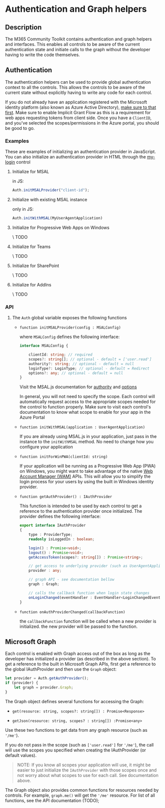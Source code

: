 # Authentication and Graph helpers

## Description
The M365 Community Toolkit contains authentication and graph helpers and interfaces. This enables all controls to be aware of the current authentication state and initiate calls to the graph without the developer having to write the code themselves. 

## Authentication
The authentication helpers can be used to provide global authentication context to all the controls. This allows the controls to be aware of the current state without explicitly having to write any code for each control.

If you do not already have an application registered with the Microsoft identity platform (also known as Azure Active Directory), [make sure to that first](https://docs.microsoft.com/en-us/azure/active-directory/develop/quickstart-register-app). Make sure to enable Implicit Grant Flow as this is a requirement for web apps requesting tokens from client side. Once you have a `ClientID`, and you've selected the scopes/permissions in the Azure portal, you should be good to go.

### Examples

These are examples of initializing an authentication provider in JavaScript. You can also initialize an authentication provider in HTML through the [my-login](./controls/login-control.md) control

1. Initialize for MSAL

    in JS:
    ```js
    Auth.initMSALProvider("client-id");
    ```

2. Initialize with existing MSAL instance

    only in JS:
    ```js
    Auth.initWithMSAL(MyUserAgentApplication)
    ```

3. Initialize for Progressive Web Apps on Windows

    \\ TODO

4. Initialize for Teams

    \\ TODO

5. Initialize for SharePoint

    \\ TODO

6. Initialize for AddIns

    \\ TODO

### API

1. The `Auth` global variable exposes the following functions
    * `function initMSALProvider(config : MSALConfig)`
        
        where `MSALConfig` defines the following interface:

        ```ts
        interface MSALConfig {

            clientId: string; // required
            scopes?: string[]; // optional - default = ['user.read']
            authority?: string; // optional - default = null
            loginType?: LoginType; // optional - default = Redirect
            options?: any; // optional - default = null
        }
        ```

        Visit the MSAL.js documentation for [authority](https://github.com/AzureAD/microsoft-authentication-library-for-js/wiki/MSAL-basics#initialization-of-msal) and [options](https://github.com/AzureAD/microsoft-authentication-library-for-js/wiki/MSAL-basics#configuration-options)

        In general, you will not need to specify the scope. Each control will automatically request access to the appropriate scopes needed for the control to function properly. Make sure to visit each control's documentation to know what scope to enable for your app in the Azure Portal

    * `function initWithMSAL(application : UserAgentApplication)`

        If you are already using MSAL.js in your application, just pass in the instance to the `initWithMSAL` method. No need to change how you configure your application

    * `function initForWinPWA(clientId: string)`

        If your application will be running as a Progressive Web App (PWA) on Windows, you might want to take advantage of the native [Web Account Manager (WAM)](https://docs.microsoft.com/en-us/windows/uwp/security/web-account-manager) APIs. This will allow you to simplify the login process for your users by using the built in Windows identity provider.

    * `function getAuthProvider() : IAuthProvider`

        This function is intended to be used by each control to get a reference to the authentication provider once initialized. The provider defines the following interface:

        ```ts
        export interface IAuthProvider 
        {
            type : ProviderType;
            readonly isLoggedIn : boolean;

            login() : Promise<void>;
            logout() : Promise<void>;
            getAccessToken(scopes?: string[]) : Promise<string>;

            // get access to underlying provider (such as UserAgentApplication)
            provider : any;

            // graph API - see documentation bellow
            graph : Graph;

            // calls the callback function when login state changes
            onLoginChanged(eventHandler : EventHandler<LoginChangedEvent>)
        }
        ```

    * `function onAuthProviderChanged(callbackFunction)`

        the `callbackFunction` function will be called when a new provider is initialized. the new provider will be passed to the function.

## Microsoft Graph

Each control is enabled with Graph access out of the box as long as the developer has initialized a provider (as described in the above section). To get a reference to the built in Microsoft Graph APIs, first get a reference to the global IAuthProvider and then use the `Graph` object:

```js
let provider = Auth.getAuthProvider();
if (provider) {
    let graph = provider.Graph;
}
```

The Graph object defines several functions for accessing the Graph:

* `get(resource: string, scopes?: string[]) : Promise<Response>`

* `getJson(resource: string, scopes? : string[]) :Promise<any>`

Use these two functions to get data from any graph resource (such as `'/me'`).

If you do not pass in the scope (such as `['user.read']` for `'/me'`), the call will use the scopes you specified when creating the IAuthProvider (or default values).

> NOTE: If you know all scopes your application will use, it might be easier to just initialize the `IAuthProvider` with those scopes once and not worry about what scopes to use for each call. See documentation above.

The Graph object also provides common functions for resources needed by  controls. For example, `graph.me()` will get the `'/me'` resource. For list of all functions, see the API documentation (TODO);

